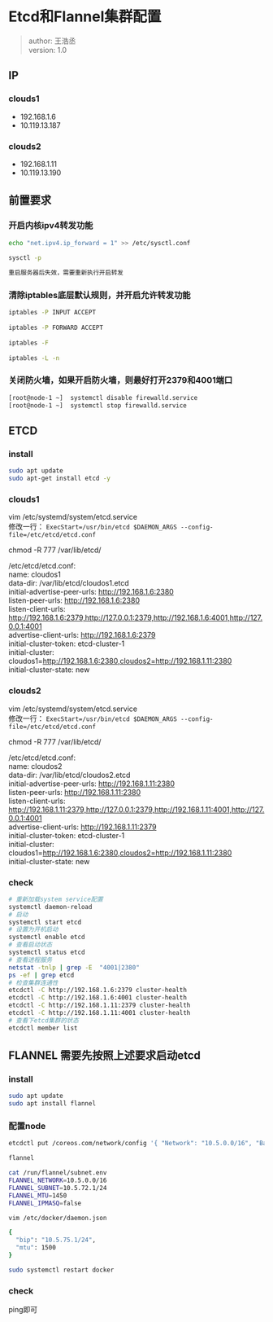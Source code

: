 # Etcd和Flannel集群配置

> author: 王浩丞   
> version: 1.0

## IP
### clouds1
- 192.168.1.6
- 10.119.13.187

### clouds2
- 192.168.1.11
- 10.119.13.190


## 前置要求
### 开启内核ipv4转发功能
``` sh
echo "net.ipv4.ip_forward = 1" >> /etc/sysctl.conf
​
sysctl -p

重启服务器后失效，需要重新执行开启转发
```
### 清除iptables底层默认规则，并开启允许转发功能
``` sh
iptables -P INPUT ACCEPT
​
iptables -P FORWARD ACCEPT
​
iptables -F
​
iptables -L -n
```
### 关闭防火墙，如果开启防火墙，则最好打开2379和4001端口
``` sh
[root@node-1 ~]  systemctl disable firewalld.service
[root@node-1 ~]  systemctl stop firewalld.service
```


## ETCD
### install
``` sh
sudo apt update
sudo apt-get install etcd -y
```

### clouds1
<!-- $ etcd --name cloudos1 --initial-advertise-peer-urls http://192.168.1.6:2380 \  
  --listen-peer-urls http://192.168.1.6:2380 \  
  --listen-client-urls http://192.168.1.6:2379,http://127.0.0.1:2379 \  
  --advertise-client-urls http://192.168.1.6:2379 \  
  --initial-cluster-token etcd-cluster-1 \  
  --initial-cluster cloudos1=http://192.168.1.6:2380,cloudos2=http://192.168.1.11:2380 \  
  --initial-cluster-state new -->  

vim /etc/systemd/system/etcd.service   
修改一行： `ExecStart=/usr/bin/etcd $DAEMON_ARGS --config-file=/etc/etcd/etcd.conf`   

chmod -R 777 /var/lib/etcd/  

/etc/etcd/etcd.conf:  
name:  cloudos1   
data-dir:  /var/lib/etcd/cloudos1.etcd  
initial-advertise-peer-urls:  http://192.168.1.6:2380  
listen-peer-urls:   http://192.168.1.6:2380  
listen-client-urls:   http://192.168.1.6:2379,http://127.0.0.1:2379,http://192.168.1.6:4001,http://127.0.0.1:4001  
advertise-client-urls:  http://192.168.1.6:2379  
initial-cluster-token:  etcd-cluster-1  
initial-cluster:  cloudos1=http://192.168.1.6:2380,cloudos2=http://192.168.1.11:2380  
initial-cluster-state:   new  

### clouds2
<!-- $ etcd --name cloudos2 --initial-advertise-peer-urls http://192.168.1.11:2380 \  
  --listen-peer-urls http://192.168.1.11:2380 \  
  --listen-client-urls http://192.168.1.11:2379,http://127.0.0.1:2379 \  
  --advertise-client-urls http://192.168.1.11:2379 \  
  --initial-cluster-token etcd-cluster-1 \  
  --initial-cluster cloudos1=http://192.168.1.6:2380,cloudos2=http://192.168.1.11:2380 \  
  --initial-cluster-state new -->

vim /etc/systemd/system/etcd.service   
修改一行： `ExecStart=/usr/bin/etcd $DAEMON_ARGS --config-file=/etc/etcd/etcd.conf`   

chmod -R 777 /var/lib/etcd/  

/etc/etcd/etcd.conf:  
name:  cloudos2   
data-dir:  /var/lib/etcd/cloudos2.etcd    
initial-advertise-peer-urls:  http://192.168.1.11:2380   
listen-peer-urls:  http://192.168.1.11:2380   
listen-client-urls:  http://192.168.1.11:2379,http://127.0.0.1:2379,http://192.168.1.11:4001,http://127.0.0.1:4001   
advertise-client-urls:  http://192.168.1.11:2379   
initial-cluster-token:  etcd-cluster-1  
initial-cluster:  cloudos1=http://192.168.1.6:2380,cloudos2=http://192.168.1.11:2380   
initial-cluster-state:  new  

### check  
``` sh
# 重新加载system service配置
systemctl daemon-reload
# 启动
systemctl start etcd
# 设置为开机启动
systemctl enable etcd
# 查看启动状态
systemctl status etcd
# 查看进程服务
netstat -tnlp | grep -E  "4001|2380"
ps -ef | grep etcd
# 检查集群连通性
etcdctl -C http://192.168.1.6:2379 cluster-health
etcdctl -C http://192.168.1.6:4001 cluster-health
etcdctl -C http://192.168.1.11:2379 cluster-health
etcdctl -C http://192.168.1.11:4001 cluster-health
# 查看下etcd集群的状态
etcdctl member list 
```


## FLANNEL 需要先按照上述要求启动etcd
### install
``` sh
sudo apt update
sudo apt install flannel
```

### 配置node
``` sh
etcdctl put /coreos.com/network/config '{ "Network": "10.5.0.0/16", "Backend": {"Type": "vxlan"}}'

flannel

cat /run/flannel/subnet.env
FLANNEL_NETWORK=10.5.0.0/16
FLANNEL_SUBNET=10.5.72.1/24
FLANNEL_MTU=1450
FLANNEL_IPMASQ=false

vim /etc/docker/daemon.json

{
  "bip": "10.5.75.1/24",
  "mtu": 1500
}

sudo systemctl restart docker
```

### check

ping即可



